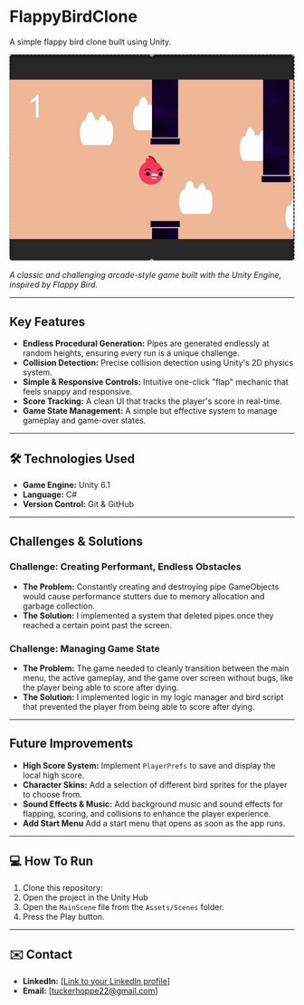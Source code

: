 # FlappyBirdClone
A simple flappy bird clone built using Unity.

![Gameplay GIF of Pixel Wings](flappyBirdRecording.gif)

*A classic and challenging arcade-style game built with the Unity Engine, inspired by Flappy Bird.*


---

## Key Features
* **Endless Procedural Generation:** Pipes are generated endlessly at random heights, ensuring every run is a unique challenge.
* **Collision Detection:** Precise collision detection using Unity's 2D physics system.
* **Simple & Responsive Controls:** Intuitive one-click "flap" mechanic that feels snappy and responsive.
* **Score Tracking:** A clean UI that tracks the player's score in real-time.
* **Game State Management:** A simple but effective system to manage gameplay and game-over states.

---

## 🛠️ Technologies Used
* **Game Engine:** Unity 6.1
* **Language:** C#
* **Version Control:** Git & GitHub


---

## Challenges & Solutions

### Challenge: Creating Performant, Endless Obstacles
* **The Problem:** Constantly creating and destroying pipe GameObjects would cause performance stutters due to memory allocation and garbage collection.
* **The Solution:** I implemented a system that deleted pipes once they reached a certain point past the screen.

### Challenge: Managing Game State
* **The Problem:** The game needed to cleanly transition between the main menu, the active gameplay, and the game over screen without bugs, like the player being able to score after dying.
* **The Solution:** I implemented logic in my logic manager and bird script that prevented the player from being able to score after dying.

---

## Future Improvements
* **High Score System:** Implement `PlayerPrefs` to save and display the local high score.
* **Character Skins:** Add a selection of different bird sprites for the player to choose from.
* **Sound Effects & Music:** Add background music and sound effects for flapping, scoring, and collisions to enhance the player experience.
* **Add Start Menu** Add a start menu that opens as soon as the app runs.

---

## 💻 How To Run
1.  Clone this repository:
2.  Open the project in the Unity Hub 
3.  Open the `MainScene` file from the `Assets/Scenes` folder.
4.  Press the Play button.

---

## ✉️ Contact
* **LinkedIn:** [[Link to your LinkedIn profile](https://www.linkedin.com/in/tucker-hoppe/)]
* **Email:** [tuckerhoppe22@gmail.com]
